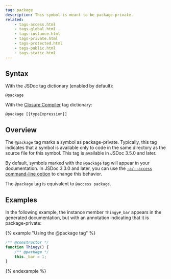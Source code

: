 ```yaml
---
tag: package
description: This symbol is meant to be package-private.
related:
    - tags-access.html
    - tags-global.html
    - tags-instance.html
    - tags-private.html
    - tags-protected.html
    - tags-public.html
    - tags-static.html
---
```


## Syntax

With the JSDoc tag dictionary (enabled by default):

`@package`

With the [Closure Compiler][closure] tag dictionary:

`@package [{typeExpression}]`

[closure]: https://github.com/google/closure-compiler/wiki/Annotating-JavaScript-for-the-Closure-Compiler#jsdoc-tags


## Overview

The `@package` tag marks a symbol as package-private. Typically, this tag indicates that a symbol is
available only to code in the same directory as the source file for this symbol. This tag is
available in JSDoc 3.5.0 and later.

By default, symbols marked with the `@package` tag will appear in your documentation. In JSDoc
3.3.0 and later, you can use the [`-a/--access` command-line option][access-option] to change this
behavior.

The `@package` tag is equivalent to `@access package`.

[access-option]: about-commandline.html


## Examples

In the following example, the instance member `Thingy#_bar` appears in the generated documentation,
but with an annotation indicating that it is package-private:

{% example "Using the @package tag" %}

```js
/** @constructor */
function Thingy() {
    /** @package */
    this._bar = 1;
}
```
{% endexample %}
